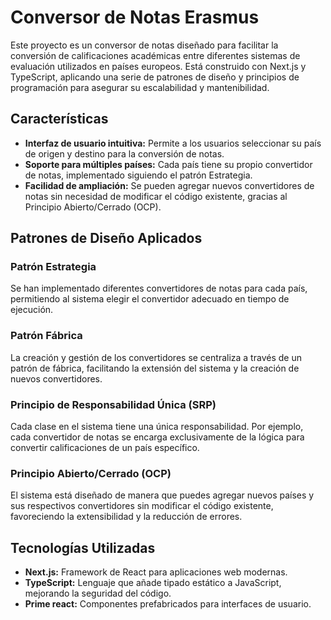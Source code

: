 # Conversor de Notas Erasmus

Este proyecto es un conversor de notas diseñado para facilitar la conversión de calificaciones académicas entre diferentes sistemas de evaluación utilizados en países europeos. Está construido con Next.js y TypeScript, aplicando una serie de patrones de diseño y principios de programación para asegurar su escalabilidad y mantenibilidad.

## Características

- **Interfaz de usuario intuitiva:** Permite a los usuarios seleccionar su país de origen y destino para la conversión de notas.
- **Soporte para múltiples países:** Cada país tiene su propio convertidor de notas, implementado siguiendo el patrón Estrategia.
- **Facilidad de ampliación:** Se pueden agregar nuevos convertidores de notas sin necesidad de modificar el código existente, gracias al Principio Abierto/Cerrado (OCP).

## Patrones de Diseño Aplicados

### Patrón Estrategia
Se han implementado diferentes convertidores de notas para cada país, permitiendo al sistema elegir el convertidor adecuado en tiempo de ejecución.

### Patrón Fábrica
La creación y gestión de los convertidores se centraliza a través de un patrón de fábrica, facilitando la extensión del sistema y la creación de nuevos convertidores.

### Principio de Responsabilidad Única (SRP)
Cada clase en el sistema tiene una única responsabilidad. Por ejemplo, cada convertidor de notas se encarga exclusivamente de la lógica para convertir calificaciones de un país específico.

### Principio Abierto/Cerrado (OCP)
El sistema está diseñado de manera que puedes agregar nuevos países y sus respectivos convertidores sin modificar el código existente, favoreciendo la extensibilidad y la reducción de errores.


## Tecnologías Utilizadas

- **Next.js:** Framework de React para aplicaciones web modernas.
- **TypeScript:** Lenguaje que añade tipado estático a JavaScript, mejorando la seguridad del código.
- **Prime react:** Componentes prefabricados para interfaces de usuario.


